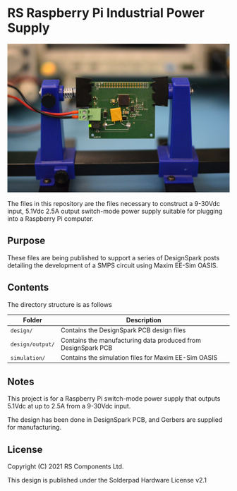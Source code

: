 # RS Raspberry Pi Industrial Power Supply

![Assembled Raspberry Pi industrial power supply](images/board.jpg)

The files in this repository are the files necessary to construct a 9-30Vdc input, 5.1Vdc 2.5A output switch-mode power supply suitable for plugging into a Raspberry Pi computer.

## Purpose

These files are being published to support a series of DesignSpark posts detailing the development of a SMPS circuit using Maxim EE-Sim OASIS.

## Contents

The directory structure is as follows

| Folder | Description |
| ------ | ----------- |
| `design/` | Contains the DesignSpark PCB design files |
| `design/output/` | Contains the manufacturing data produced from DesignSpark PCB |
| `simulation/` | Contains the simulation files for Maxim EE-Sim OASIS |

## Notes

This project is for a Raspberry Pi switch-mode power supply that outputs 5.1Vdc at up to 2.5A from a 9-30Vdc input.

The design has been done in DesignSpark PCB, and Gerbers are supplied for manufacturing.

## License

Copyright (C) 2021 RS Components Ltd.

This design is published under the Solderpad Hardware License v2.1